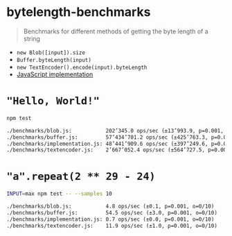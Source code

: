 # bytelength-benchmarks

> Benchmarks for different methods of getting the byte length of a string

- `new Blob([input]).size`
- `Buffer.byteLength(input)`
- `new TextEncoder().encode(input).byteLength`
- [JavaScript implementation](./implementation.js)

# `"Hello, World!"`

```sh
npm test
```
```txt
./benchmarks/blob.js:           202’345.0 ops/sec (±13’993.9, p=0.001, o=0/100)
./benchmarks/buffer.js:         57’434’701.2 ops/sec (±425’763.3, p=0.001, o=9/100) severe outliers=5
./benchmarks/implementation.js: 48’441’909.6 ops/sec (±397’249.6, p=0.001, o=5/100) severe outliers=2
./benchmarks/textencoder.js:    2’667’052.4 ops/sec (±564’727.5, p=0.001, o=6/100) severe outliers=2
```

# `"a".repeat(2 ** 29 - 24)`

```sh
INPUT=max npm test -- --samples 10
```
```txt
./benchmarks/blob.js:           4.8 ops/sec (±0.1, p=0.001, o=0/10)
./benchmarks/buffer.js:         54.5 ops/sec (±3.0, p=0.001, o=0/10)
./benchmarks/implementation.js: 0.7 ops/sec (±0.0, p=0.001, o=0/10)
./benchmarks/textencoder.js:    11.9 ops/sec (±1.0, p=0.001, o=0/10)
```
